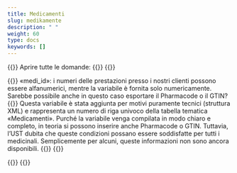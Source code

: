 ```yaml
---
title: Medicamenti 
slug: medikamente
description: " "
weight: 60
type: docs
keywords: []
---
```


{{<faqBlock>}}
Aprire tutte le domande: {{<collapsibleGroupCommand groupId="medikamente">}}
{{<numberedList>}}

{{<listItem>}}
«medi_id»: i numeri delle prestazioni presso i nostri clienti possono essere alfanumerici, mentre la variabile è fornita solo numericamente. Sarebbe possibile anche in questo caso esportare il Pharmacode o il GTIN?
{{<collapsibleBlock groupId="medikamente">}}
Questa variabile è stata aggiunta per motivi puramente tecnici (struttura XML) e rappresenta un numero di riga univoco della tabella tematica «Medicamenti». Purché la variabile venga compilata in modo chiaro e completo, in teoria si possono inserire anche Pharmacode o GTIN. Tuttavia, l’UST dubita che queste condizioni possano essere soddisfatte per tutti i medicinali. Semplicemente per alcuni, queste informazioni non sono ancora disponibili.
{{</collapsibleBlock>}}
{{</listItem>}}

{{</numberedList>}}
{{</faqBlock>}}